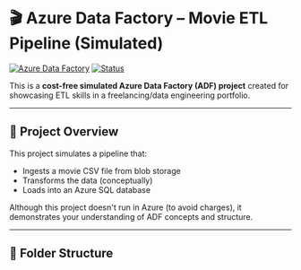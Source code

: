 # 🎬 Azure Data Factory – Movie ETL Pipeline (Simulated)

[![Azure Data Factory](https://img.shields.io/badge/Azure-ADF-blue)](https://azure.microsoft.com/en-in/services/data-factory/)
[![Status](https://img.shields.io/badge/Project-Simulated-green)]()

This is a **cost-free simulated Azure Data Factory (ADF) project** created for showcasing ETL skills in a freelancing/data engineering portfolio.

---

## 🚀 Project Overview

This project simulates a pipeline that:
- Ingests a movie CSV file from blob storage
- Transforms the data (conceptually)
- Loads into an Azure SQL database

Although this project doesn't run in Azure (to avoid charges), it demonstrates your understanding of ADF concepts and structure.

---

## 📁 Folder Structure

